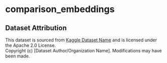 # comparison_embeddings


## Dataset Attribution
This dataset is sourced from [Kaggle Dataset Name](https://www.kaggle.com/dataset-url) and is licensed under the Apache 2.0 License.  
Copyright (c) [Dataset Author/Organization Name]. Modifications may have been made.
